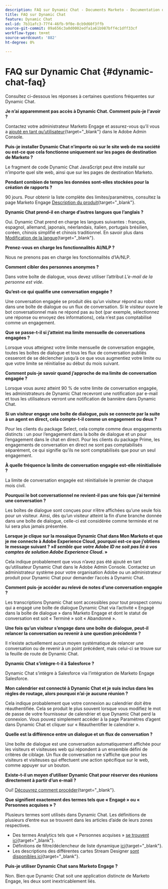 ```yaml
---
description: FAQ sur Dynamic Chat - Documents Marketo - Documentation du produit
title: FAQ sur Dynamic Chat
feature: Dynamic Chat
exl-id: 7b31afc3-77f4-46fb-9f0e-8cb9d60f3ffb
source-git-commit: 09a656c3a0d0002edfa1a61b987bff4c1dff33cf
workflow-type: tm+mt
source-wordcount: '882'
ht-degree: 0%

---
```


# FAQ sur Dynamic Chat {#dynamic-chat-faq}

Consultez ci-dessous les réponses à certaines questions fréquentes sur Dynamic Chat.

**Je n’ai apparemment pas accès à Dynamic Chat. Comment puis-je l&#39;avoir ?**

Contactez votre administrateur Marketo Engage et assurez-vous qu’il vous a [ajouté en tant qu’utilisateur](/help/marketo/product-docs/demand-generation/dynamic-chat/setup-and-configuration/add-or-remove-chat-users.md#add-a-chat-user){target="_blank"} dans le Adobe Admin Console.

**Puis-je installer Dynamic Chat n’importe où sur le site web de ma société ou est-ce que cela fonctionne uniquement sur les pages de destination de Marketo ?**

Le fragment de code Dynamic Chat JavaScript peut être installé sur n’importe quel site web, ainsi que sur les pages de destination Marketo.

**Pendant combien de temps les données sont-elles stockées pour la création de rapports ?**

90 jours. Pour obtenir la liste complète des limites/paramètres, consultez la page Marketo Engage [Description du produit](https://helpx.adobe.com/fr/legal/product-descriptions/adobe-marketo-engage---product-description.html){target="_blank"}.

**Dynamic Chat prend-il en charge d’autres langues que l’anglais ?**

Oui. Dynamic Chat prend en charge les langues suivantes : français, espagnol, allemand, japonais, néerlandais, italien, portugais brésilien, coréen, chinois simplifié et chinois traditionnel. En savoir plus dans [Modification de la langue](/help/marketo/product-docs/demand-generation/dynamic-chat/dynamic-chat-overview.md#changing-the-language){target="_blank"}.

**Prenez-vous en charge les fonctionnalités AI/NLP ?**

Nous ne prenons pas en charge les fonctionnalités d’IA/NLP.

**Comment cibler des personnes anonymes ?**

Dans votre boîte de dialogue, vous devez utiliser l’attribut _L’e-mail de la personne est vide_.

**Qu’est-ce qui qualifie une conversation engagée ?**

Une conversation engagée se produit dès qu’un visiteur répond au robot dans une boîte de dialogue ou un flux de conversation. Si le visiteur ouvre le bot conversationnel mais ne répond pas au bot (par exemple, sélectionnez une réponse ou envoyez des informations), cela n’est pas comptabilisé comme un engagement.

**Que se passe-t-il si j’atteint ma limite mensuelle de conversations engagées ?**

Lorsque vous atteignez votre limite mensuelle de conversation engagée, toutes les boîtes de dialogue et tous les flux de conversation publiés cesseront de se déclencher jusqu’à ce que vous augmentiez votre limite ou que votre limite se réinitialise au début du mois suivant.

**Comment puis-je savoir quand j’approche de ma limite de conversation engagée ?**

Lorsque vous aurez atteint 90 % de votre limite de conversation engagée, les administrateurs de Dynamic Chat recevront une notification par e-mail et tous les utilisateurs verront une notification de bannière dans Dynamic Chat.

**Si un visiteur engage une boîte de dialogue, puis se connecte par la suite à un agent en direct, cela compte-t-il comme un engagement ou deux ?**

Pour les clients du package Select, cela compte comme deux engagements distincts : un pour l’engagement dans la boîte de dialogue et un pour l’engagement dans le chat en direct. Pour les clients du package Prime, les engagements de conversation en direct ne sont pas comptabilisés séparément, ce qui signifie qu’ils ne sont comptabilisés que pour un seul engagement.

**À quelle fréquence la limite de conversation engagée est-elle réinitialisée ?**

La limite de conversation engagée est réinitialisée le premier de chaque mois civil.

**Pourquoi le bot conversationnel ne revient-il pas une fois que j’ai terminé une conversation ?**

Les boîtes de dialogue sont conçues pour n’être affichées qu’une seule fois pour un visiteur. Ainsi, dès qu’un visiteur atteint la fin d’une branche donnée dans une boîte de dialogue, celle-ci est considérée comme terminée et ne lui sera plus jamais présentée.

**Lorsque je clique sur la mosaïque Dynamic Chat dans Mon Marketo et que je me connecte à Adobe Experience Cloud, pourquoi est-ce que j’obtiens le message suivant ?  »_Il semble que votre Adobe ID ne soit pas lié à vos comptes de solution Adobe Experience Cloud_. »**

Cela indique probablement que vous n’avez pas été ajouté en tant qu’utilisateur Dynamic Chat dans le Adobe Admin Console. Contactez un administrateur système pour votre organisation Adobe ou un administrateur produit pour Dynamic Chat pour demander l’accès à Dynamic Chat.

**Comment puis-je accéder au relevé de notes d’une conversation engagée ?**

Les transcriptions Dynamic Chat sont accessibles pour tout prospect connu qui a engagé une boîte de dialogue Dynamic Chat via l’activité « Engagé dans la boîte de dialogue » dans Marketo Engage et dont le statut de conversation est soit « Terminé » soit « Abandonné ».

**Une fois qu’un visiteur s’engage dans une boîte de dialogue, peut-il relancer la conversation ou revenir à une question précédente ?**

Il n’existe actuellement aucun moyen systématique de relancer une conversation ou de revenir à un point précédent, mais celui-ci se trouve sur la feuille de route de Dynamic Chat.

**Dynamic Chat s’intègre-t-il à Salesforce ?**

Dynamic Chat s’intègre à Salesforce via l’intégration de Marketo Engage Salesforce.

**Mon calendrier est connecté à Dynamic Chat et je suis inclus dans les règles de routage, alors pourquoi n’ai-je aucune réunion ?**

Cela indique probablement que votre connexion au calendrier doit être réauthentifiée. Cela se produit le plus souvent lorsque vous modifiez le mot de passe de votre fournisseur de calendrier et que Dynamic Chat perd la connexion. Vous pouvez simplement accéder à la page Paramètres d’agent dans Dynamic Chat et cliquer sur « Réauthentifier le calendrier ».

**Quelle est la différence entre un dialogue et un flux de conversation ?**

Une boîte de dialogue est une conversation automatiquement affichée pour les visiteurs et visiteuses web qui répondent à un ensemble défini de critères de ciblage. Un flux de conversation ne s’affiche que pour les visiteurs et visiteuses qui effectuent une action spécifique sur le web, comme appuyer sur un bouton.

**Existe-t-il un moyen d’utiliser Dynamic Chat pour réserver des réunions directement à partir d’un e-mail ?**

Oui! [Découvrez comment procéder](https://nation.marketo.com/t5/product-blogs/using-dynamic-chat-conversational-flows-for-meeting-booking/ba-p/340936){target="_blank"}.

**Que signifient exactement des termes tels que « Engagé » ou « Personnes acquises » ?**

Plusieurs termes sont utilisés dans Dynamic Chat. Les définitions de plusieurs d’entre eux se trouvent dans les articles d’aide de leurs zones respectives.

* Des termes Analytics tels que « Personnes acquises » [se trouvent ici](/help/marketo/product-docs/demand-generation/dynamic-chat/analytics.md#definitions){target="_blank"}.
* Définitions de filtre/déclencheur de liste dynamique [ici](/help/marketo/product-docs/demand-generation/dynamic-chat/dynamic-chat-activities.md#definitions){target="_blank"}.
* Les descriptions des différentes cartes Stream Designer [sont disponibles ici](/help/marketo/product-docs/demand-generation/dynamic-chat/automated-chat/stream-designer.md#stream-designer-cards){target="_blank"}.

**Puis-je utiliser Dynamic Chat sans Marketo Engage ?**

Non. Bien que Dynamic Chat soit une application distincte de Marketo Engage, les deux sont inextricablement liés.
